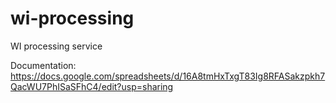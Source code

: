 # wi-processing
WI processing service

Documentation: https://docs.google.com/spreadsheets/d/16A8tmHxTxgT83Ig8RFASakzpkh7QacWU7PhISaSFhC4/edit?usp=sharing
